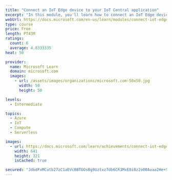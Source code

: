 ```yaml
---
title: "Connect an IoT Edge device to your IoT Central application"
excerpt: "In this module, you'll learn how to connect an IoT Edge device to your IoT Central application"
webUrl: https://docs.microsoft.com/en-us/learn/modules/connect-iot-edge-device-to-iot-central/
type: course
price: Free
length: PT43M
ratings:
  count: 6
  average: 4.8333335
heat: 50

provider:
  name: Microsoft Learn
  domain: microsoft.com
  images:
    - url: /assets/images/organizations/microsoft.com-50x50.jpg
      width: 50
      height: 50

levels:
  - Intermediate

topics:
  - Azure
  - IoT
  - Compute
  - Serverless

images:
  - url: https://docs.microsoft.com/learn/achievements/connect-iot-edge-device-to-iot-central-social.png
    width: 641
    height: 321
    isCached: true

secured: "JdkdFxMCutb27zC1aEVcBBTGOsBg9Uztxz7db6CR3MxE8i8z2o00Auaa2He+Ss0JvLOYRQpadQRzXSn7e8WP5Eo2YwWARll+6AKlqX9pU4/sYCU5Rk7u6ZNOInkNQr8C1GyBvVkniRj/T7VW1fEb8Kd9iTy4e4Ngb+l6N+VcsxB0Q2r++aR0NoZbZHSFIKuDGqqGAAaL72FEq5kN0BsEV1jjAtwh5xBnZoj+U6qgbVUF/JGqK/H8l9kseHw/57gabsCYvsXsQe+93zpPkQBQGD7fuG87MHlPAcPDpYlq4+M+RhCo/0ve2dR9A9+ws2WLtNPzRsGkaP789xVgztwJmSfkwWoSGDBnTAzb3bB7JDbJ2gGK5jrZ1Q2SBrA3B47GUjtq584I13eV4gVbWPl8LNVO82yKO/I9vgr4RATFgvQ=;umXMUdhuKPU+MzzxGt7LtQ=="
---
```


